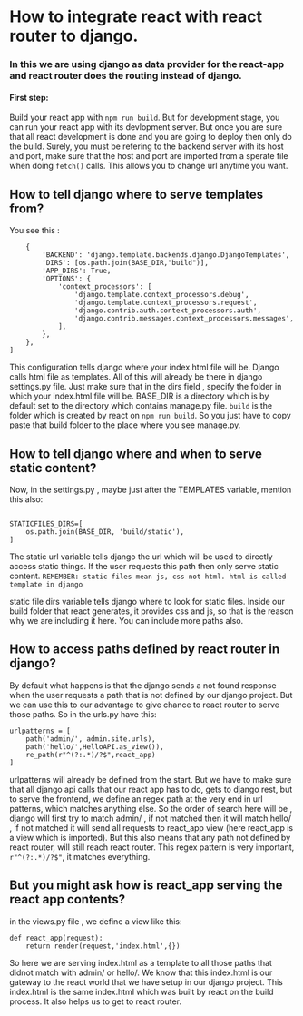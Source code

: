 # How to integrate react with react router to django. 

### In this we are using django as data provider for the react-app and react router does the routing instead of django.

#### First step: 
Build your react app with ```npm run build```. But for development stage, you can run your react app with its devlopment server. But once you are sure that all react development is done and you are going to deploy then only do the build. Surely, you must be refering to the backend server with its host and port, make sure that the host and port are imported from a sperate file when doing `fetch()` calls. This allows you to change url anytime you want.

## How to tell django  where to serve templates from?
You see this : 
```TEMPLATES = [
    {
        'BACKEND': 'django.template.backends.django.DjangoTemplates',
        'DIRS': [os.path.join(BASE_DIR,"build")],
        'APP_DIRS': True,
        'OPTIONS': {
            'context_processors': [
                'django.template.context_processors.debug',
                'django.template.context_processors.request',
                'django.contrib.auth.context_processors.auth',
                'django.contrib.messages.context_processors.messages',
            ],
        },
    },
]
```
This configuration tells django where your index.html file will be. Django calls html file as templates.  All of this will already be there in django settings.py file. Just make sure that in the dirs field , specify the folder in which your index.html file will be. BASE_DIR is a directory which is by default set to the directory which contains manage.py file. `build` is the folder which is created by react on `npm run build`. So you just have to copy paste that build folder to the place where you see manage.py.

## How to tell django where and when to serve static content?

Now, in the settings.py , maybe just after the TEMPLATES variable, mention this also:

```STATIC_URL = 'static/'

STATICFILES_DIRS=[
    os.path.join(BASE_DIR, 'build/static'),
]
```

The static url variable tells django the url which will be used to directly access static things. If the user requests this path then only serve static content.
`REMEMBER: static files mean js, css not html. html is called template in django`

static file dirs variable tells django where to look for static files. Inside our build folder that react generates, it provides css and js, so that is the reason why we are including it here. You can include more paths also.


## How to access paths defined by react router in django?

By default what happens is that the django sends a not found response when the user requests a path that is not defined by our django project. But we can use this to our advantage to give chance to react router to serve those paths. So in the urls.py have this:

```
urlpatterns = [
    path('admin/', admin.site.urls),
    path('hello/',HelloAPI.as_view()),
    re_path(r"^(?:.*)/?$",react_app)
]
```
urlpatterns will already be defined from the start. But we have to make sure that all django api calls that our react app has to do, gets to django rest, but to serve the frontend, we define an regex path at the very end in url patterns, which matches anything else. So the order of search here will be , django will first try to match admin/ , if not matched then it will match hello/ , if not matched it will send all requests to react_app view (here react_app is a view which is imported). But this also means that any path not defined by react router, will still reach react router. This regex pattern is very important, `r"^(?:.*)/?$"`, it matches everything.

## But you might ask how is react_app serving the react app contents?

in the views.py file , we define a view like this:

```
def react_app(request):
    return render(request,'index.html',{})
```
So here we are serving index.html as a template to all those paths that didnot match with admin/ or hello/. We know that this index.html is our gateway to the react world that we have setup in our django project. This index.html is the same index.html which was built by react on the build process. It also helps us to get to react router.

